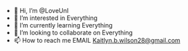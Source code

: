 - 👋 Hi, I’m @LoveUnI
- 👀 I’m interested in Everything
- 🌱 I’m currently learning Everything
- 💞️ I’m looking to collaborate on Everything
- 📫 How to reach me EMAIL Kaitlyn.b.wilson28@gmail.com

<!---
LoveUnI/LoveUnI is a ✨ special ✨ repository because its `README.md` (this file) appears on your GitHub profile.
You can click the Preview link to take a look at your changes.
--->
